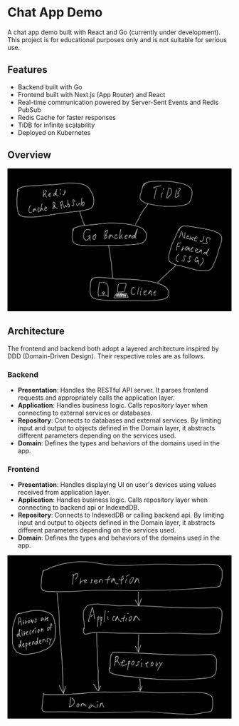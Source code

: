 # Chat App Demo
A chat app demo built with React and Go (currently under development). This project is for educational purposes only and is not suitable for serious use.

## Features
- Backend built with Go
- Frontend built with Next.js (App Router) and React
- Real-time communication powered by Server-Sent Events and Redis PubSub
- Redis Cache for faster responses
- TiDB for infinite scalability
- Deployed on Kubernetes


## Overview
![App Overview](assets/app-overview.jpg)

## Architecture
The frontend and backend both adopt a layered architecture inspired by DDD (Domain-Driven Design). Their respective roles are as follows.

### Backend
- **Presentation**: Handles the RESTful API server. It parses frontend requests and appropriately calls the application layer.
- **Application**: Handles business logic. Calls repository layer when connecting to external services or databases. 
- **Repository**: Connects to databases and external services. By limiting input and output to objects defined in the Domain layer, it abstracts different parameters depending on the services used.
- **Domain**: Defines the types and behaviors of the domains used in the app.

### Frontend
- **Presentation**: Handles displaying UI on user's devices using values received from application layer.
- **Application**: Handles business logic. Calls repository layer when connecting to backend api or IndexedDB. 
- **Repository**: Connects to IndexedDB or calling backend api. By limiting input and output to objects defined in the Domain layer, it abstracts different parameters depending on the services used.
- **Domain**: Defines the types and behaviors of the domains used in the app.

![DDD](assets/ddd.jpg)